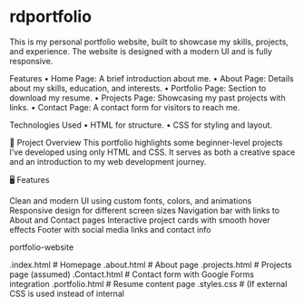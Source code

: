 # rdportfolio
This is my personal portfolio website, built to showcase my skills, projects, and experience. The website is designed with a modern UI and is fully responsive.

Features
• Home Page: A brief introduction about me.
• About Page: Details about my skills, education, and interests. 
• Portfolio Page: Section to download my resume. 
• Projects Page: Showcasing my past projects with links. 
• Contact Page: A contact form for visitors to reach me.

Technologies Used
• HTML for structure. 
• CSS for styling and layout.

📁 Project Overview This portfolio highlights some beginner-level projects I’ve developed using only HTML and CSS. It serves as both a creative space and an introduction to my web development journey.

🖥️ Features

Clean and modern UI using custom fonts, colors, and animations
Responsive design for different screen sizes
Navigation bar with links to About and Contact pages
Interactive project cards with smooth hover effects
Footer with social media links and contact info

portfolio-website

.index.html # Homepage
.about.html # About page
.projects.html # Projects page (assumed)
.Contact.html # Contact form with Google Forms integration
.portfolio.html # Resume content page
.styles.css # (If external CSS is used instead of internal <style>)

Pages Overview
* Home.html
- The landing page introducing myself.Gives the viewers a good impression abpout the vebpage.Tried including attractive css techniques and transitions
-he header section (Navigation bar) contains Navigation links to Home, About, Projec sume, and Contact pages
- A footer session is also included for enhancing the look of the webpage.
- Social media links: Gmail, GitHub, Instagram.
  
* about.html
- A brief summary about my background, passion, and experience.

* projects.html
- A collection of my past and ongoing projects.
- Includes GitHub links, images, and embedded demos; Also a drive link where the detailed reports regarding the projects along with the videos regarding working of my project is present

* contact.html
- A fully responsive contact form integrated with Google Forms.
- Displays a custom "Thank You" message after submission.(Used Java script for this)


* portfolio.html
- A clean and formatted digital resume.(A separate webpage dedicated to the resume alone).
- Includes sections like Skills, Education, Extra-Curriculars, Languages, Hobbies, and more.
- Ends with a button linking back to the Contact page.
